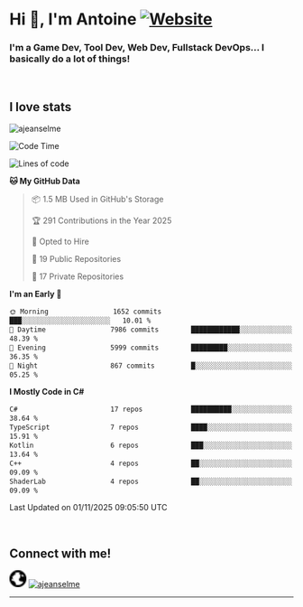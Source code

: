 # Hi 👋, I'm Antoine [![Website](https://img.shields.io/website?label=jeanselme.fr&style=for-the-badge&url=https%3A%2F%2Fjeanselme.fr)](https://jeanselme.fr)

### I'm a Game Dev, Tool Dev, Web Dev, Fullstack DevOps... I basically do a lot of things!

<br />

## I love stats

<img src="https://komarev.com/ghpvc/?username=ajeanselme" alt="ajeanselme" />

<!--START_SECTION:waka-->
![Code Time](http://img.shields.io/badge/Code%20Time-3%2C294%20hrs%2055%20mins-blue)

![Lines of code](https://img.shields.io/badge/From%20Hello%20World%20I%27ve%20Written-362.9%20million%20lines%20of%20code-blue)

**🐱 My GitHub Data** 

> 📦 1.5 MB Used in GitHub's Storage 
 > 
> 🏆 291 Contributions in the Year 2025
 > 
> 💼 Opted to Hire
 > 
> 📜 19 Public Repositories 
 > 
> 🔑 17 Private Repositories 
 > 
**I'm an Early 🐤** 

```text
🌞 Morning                1652 commits        ███░░░░░░░░░░░░░░░░░░░░░░   10.01 % 
🌆 Daytime                7986 commits        ████████████░░░░░░░░░░░░░   48.39 % 
🌃 Evening                5999 commits        █████████░░░░░░░░░░░░░░░░   36.35 % 
🌙 Night                  867 commits         █░░░░░░░░░░░░░░░░░░░░░░░░   05.25 % 
```


**I Mostly Code in C#** 

```text
C#                       17 repos            ██████████░░░░░░░░░░░░░░░   38.64 % 
TypeScript               7 repos             ████░░░░░░░░░░░░░░░░░░░░░   15.91 % 
Kotlin                   6 repos             ███░░░░░░░░░░░░░░░░░░░░░░   13.64 % 
C++                      4 repos             ██░░░░░░░░░░░░░░░░░░░░░░░   09.09 % 
ShaderLab                4 repos             ██░░░░░░░░░░░░░░░░░░░░░░░   09.09 % 
```




 Last Updated on 01/11/2025 09:05:50 UTC
<!--END_SECTION:waka-->

<br />

## Connect with me!

[<img src="https://raw.githubusercontent.com/iconic/open-iconic/master/svg/globe.svg" alt="ajeanselme" height="30" width="30" />][Website]
[<img src="https://cdn.jsdelivr.net/npm/simple-icons@3.0.1/icons/linkedin.svg" alt="ajeanselme" height="30" width="30" />][Linkedin]

---

[Website]: https://jeanselme.fr
[Linkedin]: https://linkedin.com/in/ajeanselme
